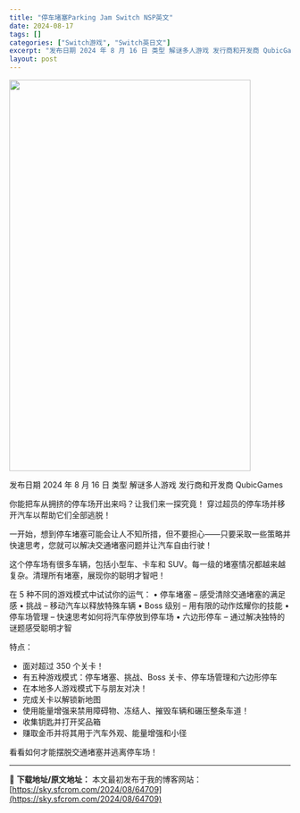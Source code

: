 ```yaml
---
title: "停车堵塞Parking Jam Switch NSP英文"
date: 2024-08-17
tags: []
categories: ["Switch游戏", "Switch英日文"]
excerpt: "发布日期 2024 年 8 月 16 日 类型 解谜多人游戏 发行商和开发商 QubicGames 你能把车从拥挤的停车场开出来吗？让我们来一探究竟！ 穿过超员的停车场并移开汽车以帮助它们全部逃脱！ 一开始，想到停车堵塞可能会让人不知所措，但不要担心——只要采取一些策略并快速思考，您就可以解决交通堵&hellip;"
layout: post
---
```


<img class="aligncenter size-full wp-image-64710" src="https://sky.sfcrom.com/wp-content/uploads/2024/08/2024081702593381.webp" alt="" width="432" height="700" />

发布日期 2024 年 8 月 16 日
类型 解谜多人游戏
发行商和开发商 QubicGames

你能把车从拥挤的停车场开出来吗？让我们来一探究竟！
穿过超员的停车场并移开汽车以帮助它们全部逃脱！

一开始，想到停车堵塞可能会让人不知所措，但不要担心——只要采取一些策略并快速思考，您就可以解决交通堵塞问题并让汽车自由行驶！

这个停车场有很多车辆，包括小型车、卡车和 SUV。每一级的堵塞情况都越来越复杂。清理所有堵塞，展现你的聪明才智吧！

在 5 种不同的游戏模式中试试你的运气：
• 停车堵塞 – 感受清除交通堵塞的满足感
• 挑战 – 移动汽车以释放特殊车辆
• Boss 级别 – 用有限的动作炫耀你的技能
• 停车场管理 – 快速思考如何将汽车停放到停车场
• 六边形停车 – 通过解决独特的谜题感受聪明才智

特点：
- 面对超过 350 个关卡！
- 有五种游戏模式：停车堵塞、挑战、Boss 关卡、停车场管理和六边形停车
- 在本地多人游戏模式下与朋友对决！
- 完成关卡以解锁新地图
- 使用能量增强来禁用障碍物、冻结人、摧毁车辆和碾压整条车道！
- 收集钥匙并打开奖品箱
- 赚取金币并将其用于汽车外观、能量增强和小径

看看如何才能摆脱交通堵塞并逃离停车场！

---
📖 **下载地址/原文地址：** 本文最初发布于我的博客网站：[https://sky.sfcrom.com/2024/08/64709](https://sky.sfcrom.com/2024/08/64709)
